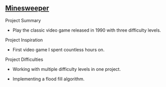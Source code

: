 ## [Minesweeper](https://steven-phun.github.io/Personal-Projects/Minesweeper)

Project Summary

- Play the classic video game released in 1990 with three difficulty levels.

Project Inspiration 

- First video game I spent countless hours on.

Project Difficulties

- Working with multiple difficulty levels in one project.

- Implementing a flood fill algorithm.
